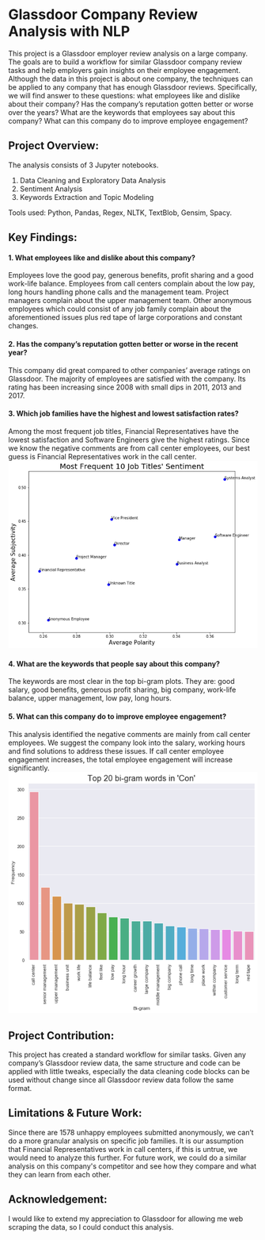 # Glassdoor Company Review Analysis with NLP

This project is a Glassdoor employer review analysis on a large company. The goals are to build a workflow for similar Glassdoor company review tasks and help employers gain insights on their employee engagement. Although the data in this project is about one company, the techniques can be applied to any company that has enough Glassdoor reviews. Specifically, we will find answer to these questions: what employees like and dislike about their company? Has the company’s reputation gotten better or worse over the years? What are the keywords that employees say about this company? What can this company do to improve employee engagement?


## Project Overview:
The analysis consists of 3 Jupyter notebooks.
1. Data Cleaning and Exploratory Data Analysis<br>
2. Sentiment Analysis<br>
3. Keywords Extraction and Topic Modeling<br>

Tools used:
Python, Pandas, Regex, NLTK, TextBlob, Gensim, Spacy.


## Key Findings:
#### 1. What employees like and dislike about this company?<br>
Employees love the good pay, generous benefits, profit sharing and a good work-life balance. Employees from call centers complain about the low pay, long hours handling phone calls and the management team. Project managers complain about the upper management team. Other anonymous employees which could consist of any job family complain about the aforementioned issues plus red tape of large corporations and constant changes.
#### 2. Has the company’s reputation gotten better or worse in the recent year?<br>
This company did great compared to other companies’ average ratings on Glassdoor. The majority of employees are satisfied with the company. Its rating has been increasing since 2008 with small dips in 2011, 2013 and 2017.
#### 3. Which job families have the highest and lowest satisfaction rates?<br>
Among the most frequent job titles, Financial Representatives have the lowest satisfaction and Software Engineers give the highest ratings. Since we know the negative comments are from call center employees, our best guess is Financial Representatives work in the call center.
![](figures/freq10_job_pol_sub.png)
#### 4. What are the keywords that people say about this company?<br>
The keywords are most clear in the top bi-gram plots. They are: good salary, good benefits, generous profit sharing, big company, work-life balance, upper management, low pay, long hours.
#### 5. What can this company do to improve employee engagement?<br>
This analysis identified the negative comments are mainly from call center employees. We suggest the company look into the salary, working hours and find solutions to address these issues. If call center employee engagement increases, the total employee engagement will increase significantly.
![](figures/top20_bigram_con.png)

## Project Contribution:
This project has created a standard workflow for similar tasks. Given any company’s Glassdoor review data, the same structure and code can be applied with little tweaks, especially the data cleaning code blocks can be used without change since all Glassdoor review data follow the same format.


## Limitations & Future Work:
Since there are 1578 unhappy employees submitted anonymously, we can’t do a more granular analysis on specific job families. It is our assumption that Financial Representatives work in call centers, if this is untrue, we would need to analyze this further. For future work, we could do a similar analysis on this company's competitor and see how they compare and what they can learn from each other.

## Acknowledgement:
I would like to extend my appreciation to Glassdoor for allowing me web scraping the data, so I could conduct this analysis. 

